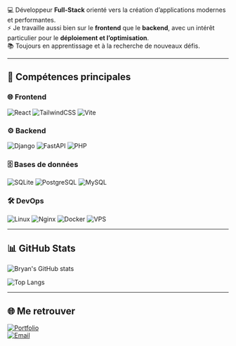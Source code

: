 
💻 Développeur **Full-Stack** orienté vers la création d’applications modernes et performantes.  
⚡ Je travaille aussi bien sur le **frontend** que le **backend**, avec un intérêt particulier pour le **déploiement et l’optimisation**.  
📚 Toujours en apprentissage et à la recherche de nouveaux défis.  

---

## 🔧 Compétences principales

### 🌐 Frontend
![React](https://img.shields.io/badge/React-20232A?style=for-the-badge&logo=react&logoColor=61DAFB)
![TailwindCSS](https://img.shields.io/badge/TailwindCSS-38B2AC?style=for-the-badge&logo=tailwind-css&logoColor=white)
![Vite](https://img.shields.io/badge/Vite-646CFF?style=for-the-badge&logo=vite&logoColor=white)

### ⚙️ Backend
![Django](https://img.shields.io/badge/Django-092E20?style=for-the-badge&logo=django&logoColor=white)
![FastAPI](https://img.shields.io/badge/FastAPI-009688?style=for-the-badge&logo=fastapi&logoColor=white)
![PHP](https://img.shields.io/badge/PHP-777BB4?style=for-the-badge&logo=php&logoColor=white)

### 🗄️ Bases de données
![SQLite](https://img.shields.io/badge/SQLite-003B57?style=for-the-badge&logo=sqlite&logoColor=white)
![PostgreSQL](https://img.shields.io/badge/PostgreSQL-316192?style=for-the-badge&logo=postgresql&logoColor=white)
![MySQL](https://img.shields.io/badge/MySQL-4479A1?style=for-the-badge&logo=mysql&logoColor=white)

### 🛠️ DevOps
![Linux](https://img.shields.io/badge/Linux-FCC624?style=for-the-badge&logo=linux&logoColor=black)
![Nginx](https://img.shields.io/badge/Nginx-009639?style=for-the-badge&logo=nginx&logoColor=white)
![Docker](https://img.shields.io/badge/Docker-2496ED?style=for-the-badge&logo=docker&logoColor=white)
![VPS](https://img.shields.io/badge/VPS-333333?style=for-the-badge&logo=server-fault&logoColor=white)

---

## 📊 GitHub Stats
![Bryan's GitHub stats](https://github-readme-stats.vercel.app/api?username=BryanGarrix&show_icons=true&theme=tokyonight)

![Top Langs](https://github-readme-stats.vercel.app/api/top-langs/?username=BryanGarrix&layout=compact&theme=tokyonight)

---

## 🌐 Me retrouver
[![Portfolio](https://img.shields.io/badge/Portfolio-000000?style=for-the-badge&logo=vercel&logoColor=white)](https://garrixdzv.vercel.app)  
[![Email](https://img.shields.io/badge/Email-bryanmfb4%40gmail.com-D14836?style=for-the-badge&logo=gmail&logoColor=white)](mailto:bryanmfb4@gmail.com)